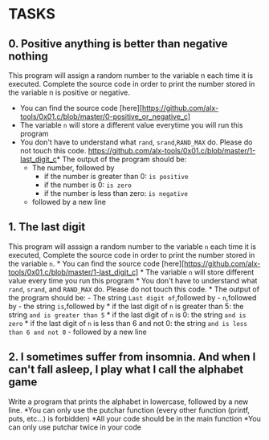 # TASKS
## 0. Positive anything is better than negative nothing
This program will assign a random number to the variable n each time it is executed. Complete the source code in order to print the number stored in the variable n is positive or negative.

* You can find the source code [here][https://github.com/alx-tools/0x01.c/blob/master/0-positive_or_negative_c]
* The variable `n` will store a different value everytime you will run this program
* You don't have to understand what `rand`, `srand`,`RAND_MAX` do. Please do not touch this code.
https://github.com/alx-tools/0x01.c/blob/master/1-last_digit_c* The output of the program should be:
    - The number, followed by
        * if the number is greater than 0: `is positive`
        * if the number is 0: `is zero`
        * if the number is less than zero: `is negative`
    - followed by a new line

## 1. The last digit
This program will asssign a random number to the variable `n` each time it is executed, Complete the source code in order to print the number stored in the variable `n`.
    * You can find the source code [here][https://github.com/alx-tools/0x01.c/blob/master/1-last_digit_c]
    * The variable `n` will store different value every time you run this program
    * You don't have to understand what `rand`, `srand`, and `RAND_MAX` do. Please do not touch this code.
    * The output of the program should be:
        - The string `Last digit of`,followed by
        - `n`,followed by
        - the string `is`,followed by
            * if the last digit of `n` is greater than 5: the string `and is greater than 5`
            * if the last digit of `n` is 0: the string `and is zero`
            * if the last digit of `n` is less than 6 and not 0: the string `and is less than 6 and not 0`
        - followed by a new line

## 2. I sometimes suffer from insomnia. And when I can't fall asleep, I play what I call the alphabet game
Write a program that prints the alphabet in lowercase, followed by a new line.
    *You can only use the putchar function (every other function (printf, puts, etc…) is forbidden)
    *All your code should be in the main function
    *You can only use putchar twice in your code
